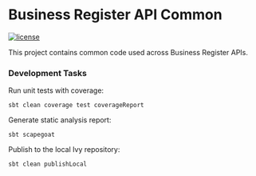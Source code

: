 # Business Register API Common
[![license](https://img.shields.io/github/license/mashape/apistatus.svg)](./LICENSE)

This project contains common code used across Business Register APIs.


### Development Tasks

Run unit tests with coverage:

    sbt clean coverage test coverageReport

Generate static analysis report:

    sbt scapegoat

Publish to the local Ivy repository:

    sbt clean publishLocal

